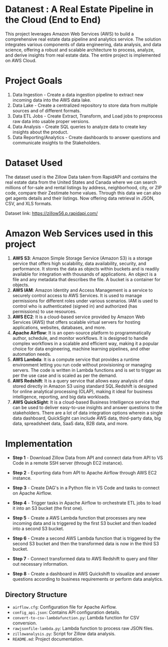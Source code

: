 # Datanest : A Real Estate Pipeline in the Cloud (End to End)
This project leverages Amazon Web Services (AWS) to build a comprehensive real estate data pipeline and analytics service. The solution integrates various components of data engineering, data analysis, and data science, offering a robust and scalable architecture to process, analyze, and derive insights from real estate data. The entire project is implemented on AWS Cloud.

# Project Goals
1. Data Ingestion - Create a data ingestion pipeline to extract new incoming data into the AWS data lake.
2. Data Lake - Create a centralized repository to store data from multiple sources and of different formats.
3. Data ETL Jobs - Create Extract, Transform, and Load jobs to preprocess raw data into usable proper versions.
4. Data Analysis - Create SQL queries to analyze data to create key insights about the product.
5. Data Reporting/Analytics - Create dashboards to answer questions and communicate insights to the Stakeholders.

# Dataset Used 
The dataset used is the Zillow Data taken from RapidAPI and contains the real estate data from the United States and Canada where we can search millions of for-sale and rental listings by address, neighborhood, city, or ZIP code, compare their Zestimate home values. Through this data we can also get agents details and their listings. Now offering data retrieval in JSON, CSV, and XLS formats.

Dataset link: https://zillow56.p.rapidapi.com/

# Amazon Web Services used in this project
1. **AWS S3**: Amazon Simple Storage Service (Amazon S3) is a storage service that offers high scalability, data availability, security, and performance. It stores the data as objects within buckets and is readily available for integration with thousands of applications. An object is a file and any metadata that describes the file. A bucket is a container for objects. <br />
2. **AWS IAM**: Amazon Identity and Access Management is a service to securely control access to AWS Services. It is used to manage permissions for different roles under various scenarios. IAM is used to control who is authenticated (signed in) and authorized (has permissions) to use resources.<br />
3. **AWS EC2**: It is a cloud-based service provided by Amazon Web Services (AWS) that offers scalable virtual servers for hosting applications, websites, databases, and more.<br />
4. **Apache Airflow**: It is an open-source platform to programmatically author, schedule, and monitor workflows. It is designed to handle complex workflows in a scalable and efficient way, making it a popular choice for data engineering, machine learning pipelines, and other automation needs.<br />
5. **AWS Lambda**: It is a compute service that provides a runtime environment letting you run code without provisioning or managing servers. The code is written in Lambda functions and is set to trigger as per the use case and is scaled as per the demand.<br />
6. **AWS Redshift**: It is a query service that allows easy analysis of data stored directly in Amazon S3 using standard SQL.Redshift is designed for online analytical processing (OLAP), making it ideal for business intelligence, reporting, and big data workloads.
7. **AWS QuickSight**: It is a cloud-based Business Intelligence service that can be used to deliver easy-to-use insights and answer questions to the stakeholders. There are a lot of data integration options wherein a single data dashboard, QuickSight can include AWS data, third-party data, big data, spreadsheet data, SaaS data, B2B data, and more.

# Implementation

* **Step 1** - Download Zillow Data from API and connect data from API to VS Code in a remote SSH server (through EC2 instance).

* **Step 2** - Exporting data from API to Apache Airflow through AWS EC2 instance.

* **Step 3** - Create DAG's in a Python file in VS Code and tasks to connect on Apache Airflow.
  
* **Step 4** - Trigger tasks in Apache Airflow to orchestrate ETL jobs to load it into an S3 bucket (the first one).
 
* **Step 5** - Create a AWS Lambda function that processes any new incoming data and is triggered by the first S3 bucket and then loaded into a second S3 bucket.
  
* **Step 6** - Create a second AWS Lambda function that is triggered by the second S3 bucket and then the transformed data is now in the third S3 bucket.

* **Step 7** - Connect transformed data to AWS Redshift to query and filter out necessary information.
  
* **Step 8** - Create a dashboard in AWS Quickshift to visualize and answer questions according to business requirements or perform data analytics.
  
## Directory Structure

- `airflow.cfg`: Configuration file for Apache Airflow.
- `config_api.json`: Contains API configuration details.
- `convert-to-csv-lambdafunction.py`: Lambda function for CSV conversion.
- `rawjsonfile-lambda.py`: Lambda function to process raw JSON files.
- `zillowanalysis.py`: Script for Zillow data analysis.
- `README.md`: Project documentation.

